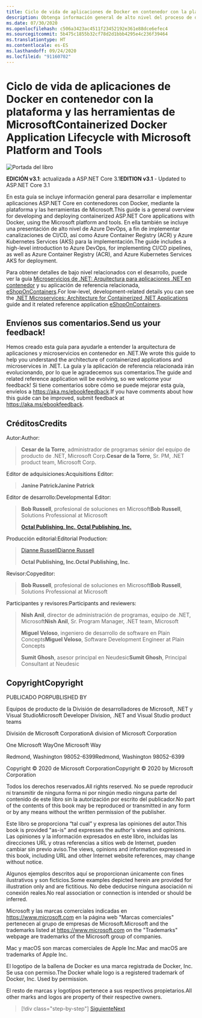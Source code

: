 ```yaml
---
title: Ciclo de vida de aplicaciones de Docker en contenedor con la plataforma y las herramientas de Microsoft
description: Obtenga información general de alto nivel del proceso de desarrollo e implementación para desarrollar e implementar aplicaciones en contenedores con la plataforma y las herramientas de Microsoft y Docker.
ms.date: 07/30/2020
ms.openlocfilehash: c506a3423ac4511f23452192e361e88dce6efec4
ms.sourcegitcommit: 5b475c1855b32cf78d2d1bbb4295e4c236f39464
ms.translationtype: HT
ms.contentlocale: es-ES
ms.lasthandoff: 09/24/2020
ms.locfileid: "91160702"
---
```

# <a name="containerized-docker-application-lifecycle-with-microsoft-platform-and-tools"></a><span data-ttu-id="1f089-103">Ciclo de vida de aplicaciones de Docker en contenedor con la plataforma y las herramientas de Microsoft</span><span class="sxs-lookup"><span data-stu-id="1f089-103">Containerized Docker Application Lifecycle with Microsoft Platform and Tools</span></span>

![Portada del libro](./media/devops-book-cover-large-we.png)

<span data-ttu-id="1f089-105">**EDICIÓN v3.1**: actualizada a ASP.NET Core 3.1</span><span class="sxs-lookup"><span data-stu-id="1f089-105">**EDITION v3.1** - Updated to ASP.NET Core 3.1</span></span>

<span data-ttu-id="1f089-106">En esta guía se incluye información general para desarrollar e implementar aplicaciones ASP.NET Core en contenedores con Docker, mediante la plataforma y las herramientas de Microsoft.</span><span class="sxs-lookup"><span data-stu-id="1f089-106">This guide is a general overview for developing and deploying containerized ASP.NET Core applications with Docker, using the Microsoft platform and tools.</span></span> <span data-ttu-id="1f089-107">En ella también se incluye una presentación de alto nivel de Azure DevOps, a fin de implementar canalizaciones de CI/CD, así como Azure Container Registry (ACR) y Azure Kubernetes Services (AKS) para la implementación.</span><span class="sxs-lookup"><span data-stu-id="1f089-107">The guide includes a high-level introduction to Azure DevOps, for implementing CI/CD pipelines, as well as Azure Container Registry (ACR), and Azure Kubernetes Services AKS for deployment.</span></span>

<span data-ttu-id="1f089-108">Para obtener detalles de bajo nivel relacionados con el desarrollo, puede ver la guía [Microservicios de .NET: Arquitectura para aplicaciones .NET en contenedor](../microservices/index.md) y su aplicación de referencia relacionada, [eShopOnContainers](https://github.com/dotnet-architecture/eShopOnContainers).</span><span class="sxs-lookup"><span data-stu-id="1f089-108">For low-level, development-related details you can see the [.NET Microservices: Architecture for Containerized .NET Applications](../microservices/index.md) guide and it related reference application [eShopOnContainers](https://github.com/dotnet-architecture/eShopOnContainers).</span></span>

## <a name="send-us-your-feedback"></a><span data-ttu-id="1f089-109">Envíenos sus comentarios.</span><span class="sxs-lookup"><span data-stu-id="1f089-109">Send us your feedback!</span></span>

<span data-ttu-id="1f089-110">Hemos creado esta guía para ayudarle a entender la arquitectura de aplicaciones y microservicios en contenedor en .NET.</span><span class="sxs-lookup"><span data-stu-id="1f089-110">We wrote this guide to help you understand the architecture of containerized applications and microservices in .NET.</span></span> <span data-ttu-id="1f089-111">La guía y la aplicación de referencia relacionada irán evolucionando, por lo que le agradecemos sus comentarios.</span><span class="sxs-lookup"><span data-stu-id="1f089-111">The guide and related reference application will be evolving, so we welcome your feedback!</span></span> <span data-ttu-id="1f089-112">Si tiene comentarios sobre cómo se puede mejorar esta guía, envíelos a <https://aka.ms/ebookfeedback>.</span><span class="sxs-lookup"><span data-stu-id="1f089-112">If you have comments about how this guide can be improved, submit feedback at <https://aka.ms/ebookfeedback>.</span></span>

## <a name="credits"></a><span data-ttu-id="1f089-113">Créditos</span><span class="sxs-lookup"><span data-stu-id="1f089-113">Credits</span></span>

<span data-ttu-id="1f089-114">Autor:</span><span class="sxs-lookup"><span data-stu-id="1f089-114">Author:</span></span>

> <span data-ttu-id="1f089-115">**Cesar de la Torre**, administrador de programas sénior del equipo de producto de .NET, Microsoft Corp.</span><span class="sxs-lookup"><span data-stu-id="1f089-115">**Cesar de la Torre**, Sr. PM, .NET product team, Microsoft Corp.</span></span>

<span data-ttu-id="1f089-116">Editor de adquisiciones:</span><span class="sxs-lookup"><span data-stu-id="1f089-116">Acquisitions Editor:</span></span>

> <span data-ttu-id="1f089-117">**Janine Patrick**</span><span class="sxs-lookup"><span data-stu-id="1f089-117">**Janine Patrick**</span></span>

<span data-ttu-id="1f089-118">Editor de desarrollo:</span><span class="sxs-lookup"><span data-stu-id="1f089-118">Developmental Editor:</span></span>

> <span data-ttu-id="1f089-119">**Bob Russell**, profesional de soluciones en Microsoft</span><span class="sxs-lookup"><span data-stu-id="1f089-119">**Bob Russell**, Solutions Professional at Microsoft</span></span>
>
> [<span data-ttu-id="1f089-120">**Octal Publishing, Inc.** </span><span class="sxs-lookup"><span data-stu-id="1f089-120">**Octal Publishing, Inc.**</span></span>](http://www.octalpub.com/)

<span data-ttu-id="1f089-121">Producción editorial:</span><span class="sxs-lookup"><span data-stu-id="1f089-121">Editorial Production:</span></span>

> [<span data-ttu-id="1f089-122">Dianne Russell</span><span class="sxs-lookup"><span data-stu-id="1f089-122">Dianne Russell</span></span>](http://www.octalpub.com/)
>
> <span data-ttu-id="1f089-123">**Octal Publishing, Inc.**</span><span class="sxs-lookup"><span data-stu-id="1f089-123">**Octal Publishing, Inc.**</span></span>

<span data-ttu-id="1f089-124">Revisor:</span><span class="sxs-lookup"><span data-stu-id="1f089-124">Copyeditor:</span></span>

> <span data-ttu-id="1f089-125">**Bob Russell**, profesional de soluciones en Microsoft</span><span class="sxs-lookup"><span data-stu-id="1f089-125">**Bob Russell**, Solutions Professional at Microsoft</span></span>

<span data-ttu-id="1f089-126">Participantes y revisores:</span><span class="sxs-lookup"><span data-stu-id="1f089-126">Participants and reviewers:</span></span>

> <span data-ttu-id="1f089-127">**Nish Anil**, director de administración de programas, equipo de .NET, Microsoft</span><span class="sxs-lookup"><span data-stu-id="1f089-127">**Nish Anil**, Sr. Program Manager, .NET team, Microsoft</span></span>
>
> <span data-ttu-id="1f089-128">**Miguel Veloso**, ingeniero de desarrollo de software en Plain Concepts</span><span class="sxs-lookup"><span data-stu-id="1f089-128">**Miguel Veloso**, Software Development Engineer at Plain Concepts</span></span>
>
> <span data-ttu-id="1f089-129">**Sumit Ghosh**, asesor principal en Neudesic</span><span class="sxs-lookup"><span data-stu-id="1f089-129">**Sumit Ghosh**, Principal Consultant at Neudesic</span></span>

## <a name="copyright"></a><span data-ttu-id="1f089-130">Copyright</span><span class="sxs-lookup"><span data-stu-id="1f089-130">Copyright</span></span>

<span data-ttu-id="1f089-131">PUBLICADO POR</span><span class="sxs-lookup"><span data-stu-id="1f089-131">PUBLISHED BY</span></span>

<span data-ttu-id="1f089-132">Equipos de producto de la División de desarrolladores de Microsoft, .NET y Visual Studio</span><span class="sxs-lookup"><span data-stu-id="1f089-132">Microsoft Developer Division, .NET and Visual Studio product teams</span></span>

<span data-ttu-id="1f089-133">División de Microsoft Corporation</span><span class="sxs-lookup"><span data-stu-id="1f089-133">A division of Microsoft Corporation</span></span>

<span data-ttu-id="1f089-134">One Microsoft Way</span><span class="sxs-lookup"><span data-stu-id="1f089-134">One Microsoft Way</span></span>

<span data-ttu-id="1f089-135">Redmond, Washington 98052-6399</span><span class="sxs-lookup"><span data-stu-id="1f089-135">Redmond, Washington 98052-6399</span></span>

<span data-ttu-id="1f089-136">Copyright &copy; 2020 de Microsoft Corporation</span><span class="sxs-lookup"><span data-stu-id="1f089-136">Copyright &copy; 2020 by Microsoft Corporation</span></span>

<span data-ttu-id="1f089-137">Todos los derechos reservados.</span><span class="sxs-lookup"><span data-stu-id="1f089-137">All rights reserved.</span></span> <span data-ttu-id="1f089-138">No se puede reproducir ni transmitir de ninguna forma ni por ningún medio ninguna parte del contenido de este libro sin la autorización por escrito del publicador.</span><span class="sxs-lookup"><span data-stu-id="1f089-138">No part of the contents of this book may be reproduced or transmitted in any form or by any means without the written permission of the publisher.</span></span>

<span data-ttu-id="1f089-139">Este libro se proporciona “tal cual” y expresa las opiniones del autor.</span><span class="sxs-lookup"><span data-stu-id="1f089-139">This book is provided "as-is" and expresses the author's views and opinions.</span></span> <span data-ttu-id="1f089-140">Las opiniones y la información expresados en este libro, incluidas las direcciones URL y otras referencias a sitios web de Internet, pueden cambiar sin previo aviso.</span><span class="sxs-lookup"><span data-stu-id="1f089-140">The views, opinions and information expressed in this book, including URL and other Internet website references, may change without notice.</span></span>

<span data-ttu-id="1f089-141">Algunos ejemplos descritos aquí se proporcionan únicamente con fines ilustrativos y son ficticios.</span><span class="sxs-lookup"><span data-stu-id="1f089-141">Some examples depicted herein are provided for illustration only and are fictitious.</span></span> <span data-ttu-id="1f089-142">No debe deducirse ninguna asociación ni conexión reales.</span><span class="sxs-lookup"><span data-stu-id="1f089-142">No real association or connection is intended or should be inferred.</span></span>

<span data-ttu-id="1f089-143">Microsoft y las marcas comerciales indicadas en <https://www.microsoft.com> en la página web "Marcas comerciales" pertenecen al grupo de empresas de Microsoft.</span><span class="sxs-lookup"><span data-stu-id="1f089-143">Microsoft and the trademarks listed at <https://www.microsoft.com> on the "Trademarks" webpage are trademarks of the Microsoft group of companies.</span></span>

<span data-ttu-id="1f089-144">Mac y macOS son marcas comerciales de Apple Inc.</span><span class="sxs-lookup"><span data-stu-id="1f089-144">Mac and macOS are trademarks of Apple Inc.</span></span>

<span data-ttu-id="1f089-145">El logotipo de la ballena de Docker es una marca registrada de Docker, Inc. Se usa con permiso.</span><span class="sxs-lookup"><span data-stu-id="1f089-145">The Docker whale logo is a registered trademark of Docker, Inc. Used by permission.</span></span>

<span data-ttu-id="1f089-146">El resto de marcas y logotipos pertenece a sus respectivos propietarios.</span><span class="sxs-lookup"><span data-stu-id="1f089-146">All other marks and logos are property of their respective owners.</span></span>

>[!div class="step-by-step"]
>[<span data-ttu-id="1f089-147">Siguiente</span><span class="sxs-lookup"><span data-stu-id="1f089-147">Next</span></span>](introduction-to-containers-and-docker.md)
